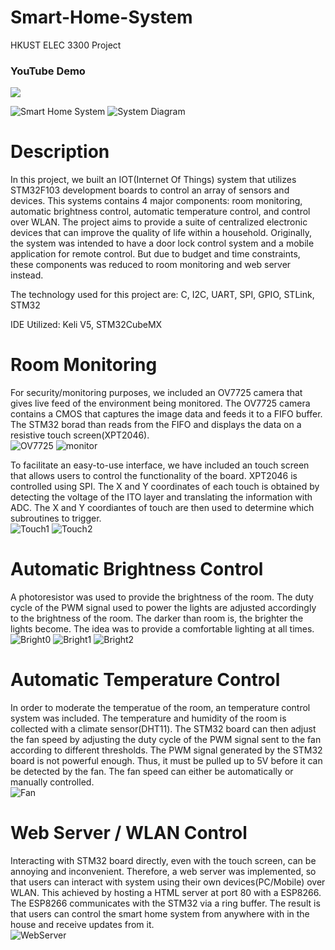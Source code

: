 # Smart-Home-System
HKUST ELEC 3300 Project
### YouTube Demo
<p><a href="https://youtu.be/idSp3R__D4U">
<img src="/assets/img/smart_home_thumbnail.png">
</a></p>

![Smart Home System](/assets/img/smart_home.jpg)
![System Diagram](/assets/img/smart_home_overview.png)

# Description
In this project, we built an IOT(Internet Of Things) system that utilizes STM32F103 development boards to control an array of sensors and devices. This systems contains 4 major components: room monitoring, automatic brightness control, automatic temperature control, and control over WLAN. The project aims to provide a suite of centralized electronic devices that can improve the quality of life within a household. Originally, the system was intended to have a door lock control system and a mobile application for remote control. But due to budget and time constraints, these components was reduced to room monitoring and web server instead.

The technology used for this project are: C, I2C, UART, SPI, GPIO, STLink, STM32

IDE Utilized: Keli V5, STM32CubeMX

# Room Monitoring
For security/monitoring purposes, we included an OV7725 camera that gives live feed of the environment being monitored. The OV7725 camera contains a CMOS that captures the image data and feeds it to a FIFO buffer. The STM32 borad than reads from the FIFO and displays the data on a resistive touch screen(XPT2046).
<br>![OV7725](/assets/img/ov7725.png)
![monitor](/assets/img/room_monitoring.png)

To facilitate an easy-to-use interface, we have included an touch screen that allows users to control the functionality of the board. XPT2046 is controlled using SPI. The X and Y coordinates of each touch is obtained by detecting the voltage of the ITO layer and translating the information with ADC. The X and Y coordiantes of touch are then used to determine which subroutines to trigger.
<br>![Touch1](/assets/img/touch_screen1.png)
![Touch2](/assets/img/touch_screen2.png)

# Automatic Brightness Control
A photoresistor was used to provide the brightness of the room. The duty cycle of the PWM signal used to power the lights are adjusted accordingly to the brightness of the room. The darker than room is, the brighter the lights become. The idea was to provide a comfortable lighting at all times.
<br>![Bright0](/assets/img/touch_screen1.png)
![Bright1](/assets/img/brightness1.png)
![Bright2](/assets/img/brightness3.png)

# Automatic Temperature Control
In order to moderate the temperatue of the room, an temperature control system was included. The temperature and humidity of the room is collected with a climate sensor(DHT11). The STM32 board can then adjust the fan speed by adjusting the duty cycle of the PWM signal sent to the fan according to different thresholds. The PWM signal generated by the STM32 board is not powerful enough. Thus, it must be pulled up to 5V before it can be detected by the fan.
The fan speed can either be automatically or manually controlled.
<br>![Fan](/assets/img/fan_auto.png)

# Web Server / WLAN Control
Interacting with STM32 board directly, even with the touch screen, can be annoying and inconvenient. Therefore, a web server was implemented, so that users can interact with system using their own devices(PC/Mobile) over WLAN. This achieved by hosting a HTML server at port 80 with a ESP8266. The ESP8266 communicates with the STM32 via a ring buffer.
The result is that users can control the smart home system from anywhere with in the house and receive updates from it.<br>
![WebServer](/assets/img/web_server.png)
